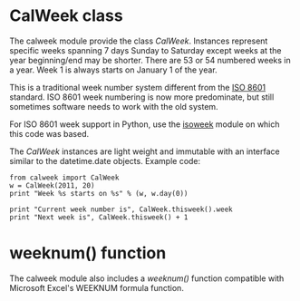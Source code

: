 CalWeek class
=============

The calweek module provide the class *CalWeek*.  Instances represent
specific weeks spanning 7 days Sunday to Saturday except weeks at the year
beginning/end may be shorter.  There are 53 or 54 numbered weeks in a year.
Week 1 is always starts on January 1 of the year.

This is a traditional week number system different from the
[ISO 8601]( https://en.wikipedia.org/wiki/ISO_8601) standard.
ISO 8601 week numbering is now more predominate, but still sometimes
software needs to work with the old system.

For ISO 8601 week support in Python, use the
[isoweek](https://pypi.org/project/isoweek/)
module on which this code was based.

The *CalWeek* instances are light weight and immutable with an interface similar
to the datetime.date objects.  Example code:

    from calweek import CalWeek
    w = CalWeek(2011, 20)
    print "Week %s starts on %s" % (w, w.day(0))

    print "Current week number is", CalWeek.thisweek().week
    print "Next week is", CalWeek.thisweek() + 1

weeknum() function
==================

The calweek module also includes a *weeknum()* function compatible with
Microsoft Excel's WEEKNUM formula function.

